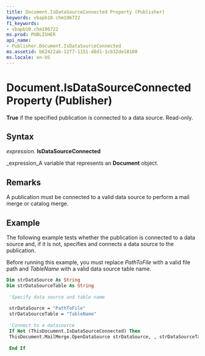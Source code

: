 ```yaml
---
title: Document.IsDataSourceConnected Property (Publisher)
keywords: vbapb10.chm196722
f1_keywords:
- vbapb10.chm196722
ms.prod: PUBLISHER
api_name:
- Publisher.Document.IsDataSourceConnected
ms.assetid: b62422ab-12f7-1151-d8d1-1cb32de18160
ms.locale: en-US
---
```



# Document.IsDataSourceConnected Property (Publisher)

 **True** if the specified publication is connected to a data source. Read-only.


## Syntax

 _expression_. **IsDataSourceConnected**

 _expression_A variable that represents an  **Document** object.


## Remarks

A publication must be connected to a valid data source to perform a mail merge or catalog merge.


## Example

The following example tests whether the publication is connected to a data source and, if it is not, specifies and connects a data source to the publication. 

Before running this example, you must replace  _PathToFile_ with a valid file path and _TableName_ with a valid data source table name.




```vb
Dim strDataSource As String 
Dim strDataSourceTable As String 
 
 'Specify data source and table name 
 
 strDataSource = "PathToFile" 
 strDataSourceTable = "TableName" 
 
 'Connect to a datasource 
 If Not (ThisDocument.IsDataSourceConnected) Then 
 ThisDocument.MailMerge.OpenDataSource strDataSource, , strDataSourceTable 
 
 End If
```


